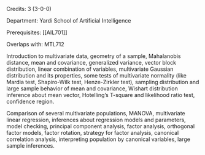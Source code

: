 Credits: 3 (3-0-0)

Department: Yardi School of Artificial Intelligence

Prerequisites: [[AIL701]]

Overlaps with: MTL712

Introduction to multivariate data, geometry of a sample, Mahalanobis distance, mean and covariance, generalized variance, vector block distribution, linear combination of variables, multivariate Gaussian distribution and its properties, some tests of multivariate normality (like Mardia test, Shapiro-Wilk test, Henze-Zirkler test), sampling distribution and large sample behavior of mean and covariance, Wishart distribution inference about mean vector, Hotelling’s T-square and likelihood ratio test, confidence region.

Comparison of several multivariate populations, MANOVA, multivariate linear regression, inferences about regression models and parameters, model checking, principal component analysis, factor analysis, orthogonal factor models, factor rotation, strategy for factor analysis, canonical correlation analysis, interpreting population by canonical variables, large sample inferences.